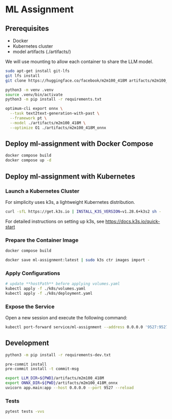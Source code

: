 # ML Assignment

## Prerequisites

- Docker
- Kubernetes cluster
- model artifacts (./artifacts/)

We will use mounting to allow each container to share the LLM model.

```bash
sudo apt-get install git-lfs
git lfs install
git clone https://huggingface.co/facebook/m2m100_418M artifacts/m2m100_418M
```

```bash
python3 -m venv .venv
source .venv/bin/activate
python3 -m pip install -r requirements.txt
```

```bash
optimum-cli export onnx \
  --task text2text-generation-with-past \
  --framework pt \
  --model ./artifacts/m2m100_418M \
  --optimize O1 ./artifacts/m2m100_418M_onnx
```

## Deploy ml-assignment with Docker Compose

```bash
docker compose build
docker compose up -d
```

## Deploy ml-assignment with Kubernetes

### Launch a Kubernetes Cluster

For simplicity uses k3s, a lightweight Kubernetes distribution.

```bash
curl -sfL https://get.k3s.io | INSTALL_K3S_VERSION=v1.28.6+k3s2 sh -
```

For detailed instructions on setting up k3s, see <https://docs.k3s.io/quick-start>

### Prepare the Container Image

```bash
docker compose build

docker save ml-assignment:latest | sudo k3s ctr images import -
```

### Apply Configurations

```bash
# update **hostPath** before applying volumes.yaml
kubectl apply -f ./k8s/volumes.yaml
kubectl apply -f ./k8s/deployment.yaml
```

### Expose the Service

Open a new session and execute the following command:

```bash
kubectl port-forward service/ml-assignment --address 0.0.0.0 '9527:9527'
```

## Development

```bash
python3 -m pip install -r requirements-dev.txt
```

```bash
pre-commit install
pre-commit install -t commit-msg
```

```bash
export LLM_DIR=${PWD}/artifacts/m2m100_418M
export ONNX_DIR=${PWD}/artifacts/m2m100_418M_onnx
uvicorn app.main:app --host 0.0.0.0 --port 9527 --reload
```

### Tests

```bash
pytest tests -vvs
```
